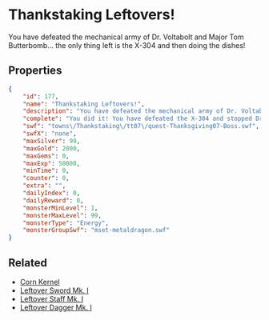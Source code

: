 # Thankstaking Leftovers!

You have defeated the mechanical army of Dr. Voltabolt and Major Tom Butterbomb... the only thing left is the X-304 and then doing the dishes!

## Properties

```json
{
    "id": 177,
    "name": "Thankstaking Leftovers!",
    "description": "You have defeated the mechanical army of Dr. Voltabolt and Major Tom Butterbomb... the only thing left is the X-304 and then doing the dishes!",
    "complete": "You did it! You have defeated the X-304 and stopped Dr. Voltabolt's insane plans to defeat magic with his giant Pie breathing Dracobot! Now... what are you going to do with all of this left-over pumpkin pie?",
    "swf": "towns\/Thankstaking\/tt07\/quest-Thanksgiving07-Boss.swf",
    "swfX": "none",
    "maxSilver": 99,
    "maxGold": 2000,
    "maxGems": 0,
    "maxExp": 50000,
    "minTime": 0,
    "counter": 0,
    "extra": "",
    "dailyIndex": 0,
    "dailyReward": 0,
    "monsterMinLevel": 1,
    "monsterMaxLevel": 99,
    "monsterType": "Energy",
    "monsterGroupSwf": "mset-metaldragon.swf"
}
```

## Related

- [Corn Kernel](../items/581-corn-kernel.md)
- [Leftover Sword Mk. I](../items/1295-leftover-sword-mk-i.md)
- [Leftover Staff Mk. I](../items/1296-leftover-staff-mk-i.md)
- [Leftover Dagger Mk. I](../items/1297-leftover-dagger-mk-i.md)

